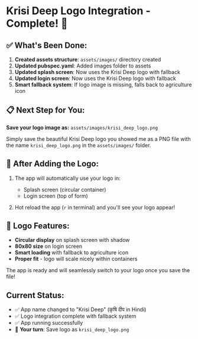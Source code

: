 # Krisi Deep Logo Integration - Complete! 🎉

## ✅ What's Been Done:

1. **Created assets structure**: `assets/images/` directory created
2. **Updated pubspec.yaml**: Added images folder to assets
3. **Updated splash screen**: Now uses the Krisi Deep logo with fallback
4. **Updated login screen**: Now uses the Krisi Deep logo with fallback
5. **Smart fallback system**: If logo image is missing, falls back to agriculture icon

## 📋 Next Step for You:

**Save your logo image as:** `assets/images/krisi_deep_logo.png`

Simply save the beautiful Krisi Deep logo you showed me as a PNG file with the name `krisi_deep_logo.png` in the `assets/images/` folder.

## 🔄 After Adding the Logo:

1. The app will automatically use your logo in:
   - Splash screen (circular container)
   - Login screen (top of form)
   
2. Hot reload the app (`r` in terminal) and you'll see your logo appear!

## 🎨 Logo Features:

- **Circular display** on splash screen with shadow
- **80x80 size** on login screen  
- **Smart loading** with fallback to agriculture icon
- **Proper fit** - logo will scale nicely within containers

The app is ready and will seamlessly switch to your logo once you save the file!

## Current Status:
- ✅ App name changed to "Krisi Deep" (कृषि दीप in Hindi)
- ✅ Logo integration complete with fallback system
- ✅ App running successfully
- 🔲 **Your turn**: Save logo as `krisi_deep_logo.png`